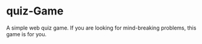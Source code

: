 # quiz-Game
A simple web quiz game. If you are looking for mind-breaking problems, this game is for you.
